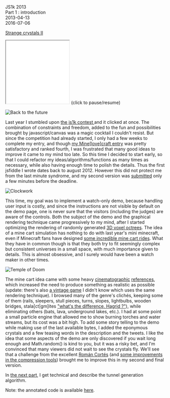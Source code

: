 <div class="series">JS1k 2013</div>
<div class="title">Part 1 : introduction</div>
<div class="pubdate">2013-04-13</div>
<div class="lastmodifdate">2016-07-06</div>

<div class="demo">

[Strange crystals II](http://js1k.com/1555 "Strange crystals II")

<iframe class="demo" src="//rawgit.com/ehouais/js1k/gh-pages/shim.html?demo=2013-Strange_crystals_II" style="width: 200px; height: 200px"></iframe>
(click to pause/resume)

</div>

![Back to the future](http://ehouais.net/blog/wp-content/uploads/2013/04/backtothefuture-150x150.jpg "Back to the future")

Last year I stumbled upon <a title="JS1K" href="http://js1k.com">the js1k contest </a>and it clicked at once. The combination of constraints and freedom, added to the fun and possibilities brought by javascript/canvas was a magic cocktail I couldn't resist. But since the competition had already started, I only had a few weeks to complete my entry, and though [my Mine[love]craft entry](http://js1k.com/1282 "Mine[love]craft (js1k 2012)") was pretty satisfactory and ranked fourth, I was frustrated that many good ideas to improve it came to my mind too late. So this time I decided to start early, so that I could refactor my ideas/algorithms/functions as many times as necessary, while also having enough time to polish the details. Thus the first jsfiddle I wrote dates back to august 2012. However this did not protect me from the last minute syndrome, and my second version was <a title="Strange crystal II" href="https://twitter.com/ehouais/status/318673499017338880">submitted</a> only a few minutes before the deadline.

![Clockwork](http://ehouais.net/blog/wp-content/uploads/2013/04/clockwork1-e1365863873450-150x150.jpg "Clockwork")

This time, my goal was to implement a watch-only demo, because handling user input is costly, and since the instructions are not visible by default on the demo page, one is never sure that the visitors (including the judges) are aware of the controls. Both the subject of the demo and the graphical rendering technique came progressively to my mind, after I started optimizing the rendering of randomly generated <a title="octree" href="https://en.wikipedia.org/wiki/Octree">3D voxel octrees</a>. The idea of a mine cart simulation has nothing to do with last year's mini minecraft, even if Minecraft fans have designed <a title="Beetle Juice - A Minecraft Roller Coaster" href="https://www.youtube.com/watch?v=afcudstM9zA">some incredible mine cart rides</a>. What they have in common though is that they both try to fit seemingly complex but consistent universes in a small space, with much importance given to details. This is almost obsessive, and I surely would have been a watch maker in other times.

![Temple of Doom](http://ehouais.net/blog/wp-content/uploads/2013/04/templeofdoom-e1365854409491-150x150.jpg "Temple of Doom")

The mine cart idea came with some heavy [cinematographic](https://www.youtube.com/watch?v=pvmXmIHjQ2E "Temple of Doom") [references](https://www.youtube.com/watch?v=z-o1cNXUzoE "Gringotts"), which increased the need to produce something as realistic as possible (update: there's also [a vintage game](http://www.youtube.com/watch?v=GQd3FFT7pnc "Rail Chase") I didn't know which uses the same rendering technique). I browsed many of the genre's clichés, keeping some of them (rails, sleepers, stull pieces, turns, slopes, lightbulbs, wooden bridges, stala[ct|gm]ites <a title="stalactites or stalagmites ?" href="http://www.goodreads.com/quotes/253813-i-never-know-harry-called-to-hagrid-over-the-noise">"what's the difference, Hagrid ?"</a>), while eliminating others (bats, lava, underground lakes, etc.). I had at some point a small particle engine that allowed me to show burning torches and water streams, but its cost was a bit high. To add some story telling to the demo while making use of the last available bytes, I added the eponymous crystals and a few teasing words in the description and the tweets. I like the idea that some aspects of the demo are only discovered if you wait long enough and Math.random() is kind to you, but it was a risky bet, and I'm convinced that many viewers did not wait to see the crystals fly. We'll see that a challenge from the excellent <a title="Román Cortés" href="http://romancortes.com/">Román Cortés</a> (and <a title="RegPack" href="https://github.com/Siorki/RegPack">some improvements in the compression tools</a>) brought me to improve this in my second and final version.

In [the next part](js1k-2013-part-2-tunnel-generation "tunnel generation"), I get technical and describe the tunnel generation algorithm.

Note: the annotated code is available [here](https://github.com/ehouais/js1k).
